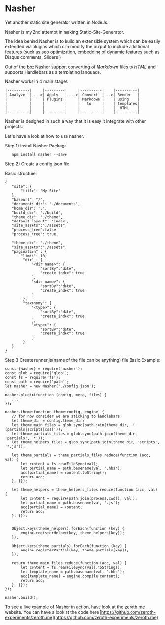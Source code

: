 # Nasher
Yet another static site generator written in NodeJs.

Nasher is my 2nd attempt in making Static-Site-Generator. 

The idea behind Nasher is to build an extensible system which can be easily extended via plugins which can modify the output to include additional features (such as seo optimization, embedding of dynamic features such as Disqus comments,  Sliders  ) 

Out of the box Nasher support converting of  *Markdown* files to *HTML*  and supports Handlebars as a templating language.


Nasher works in 4 main stages 
```
|----------|     |---------|     |----------|    |----------|
| Analyze  |---->| Apply   |---->| Convert  |--->| Render   |
|          |     | Plugins |     | Markdown |    | using    |
|          |     |         |     |   to     |    | templates|
|          |     |         |     |          |    |  HTML    |    
|----------|     |---------|     |----------|    |----------|
```

Nasher is designed in such a way that it is easy it integrate with other projects. 

Let's have a look at how to use nasher.

Step 1) Install Nasher Package

```
   npm install nasher --save
```

Step 2) Create a config.json file

Basic structure:
```
{
   "site": {
       "title": 'My Site'
   },
   "baseurl": "/",
   "documents_dir": './documents',
   "home_dir": '.',
   "build_dir": './build',
   "theme_dir": './theme',
   "default_layout": 'index',
   "site_assets":"./assets",
   "process_tree":false
   "process_tree": true,
  
   "theme_dir": "./theme",
   "site_assets":"./assets",
   "pagination" : {
       "limit": 10,
        "dir" : {
            "<dir name>": {
                "sortBy":"date",
                "create_index": true
            },
            "<dir name>": {
                "sortBy":"date",
                "create_index": true
            }
        },
        "taxonomy": {
            "<type>": {
                "sortBy":"date",
                "create_index": true
            },
            "<type>": {
                "sortBy":"date",
                "create_index": true
            }
        }
   }
}
```

Step 3 Create runner.js(name of the file can be anything) file
Basic Example:
```
const {Nasher} = require('nasher');
const glob = require('glob');
const fs = require('fs');
const path = require('path');
let nasher = new Nasher('./config.json');

nasher.plugin(function (config, meta, files) {
   ...
});

nasher.theme(function theme(config, engine) {
   // for now consider we are sticking to handlebars
   let theme_dir = config.theme_dir;
   let theme_main_files = glob.sync(path.join(theme_dir, '!(partials|scripts|css)'));
   let theme_partials_files = glob.sync(path.join(theme_dir, 'partials', '*'));
   let theme_helpers_files = glob.sync(path.join(theme_dir, 'scripts', '*.js'));
  
   let theme_partials = theme_partials_files.reduce(function (acc, val) {
       let content = fs.readFileSync(val);
       let partial_name = path.basename(val, '.hbs');
       acc[partial_name] = content.toString();
       return acc;
   }, {});

   let theme_helpers = theme_helpers_files.reduce(function (acc, val) {
       let content = require(path.join(process.cwd(), val));
       let partial_name = path.basename(val, '.js');
       acc[partial_name] = content;
       return acc;
   }, {});


   Object.keys(theme_helpers).forEach(function (key) {
       engine.registerHelper(key, theme_helpers[key]);
   });

   Object.keys(theme_partials).forEach(function (key) {
       engine.registerPartial(key, theme_partials[key]);
   });

   return theme_main_files.reduce(function (acc, val) {
       let content = fs.readFileSync(val).toString();
       let template_name = path.basename(val, '.hbs');
       acc[template_name] = engine.compile(content);
       return acc;
   }, {});
});

nasher.build();

```

To see a live example of Nasher in action, have look at the [zeroth.me](https://zeroth.me) website. 
You can have a look at the code here [https://github.com/zeroth-experiments/zeroth.me](https://github.com/zeroth-experiments/zeroth.me)



